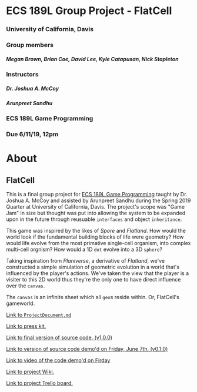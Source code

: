 # ECS 189L Group Project - FlatCell 
### University of California, Davis
### Group members 
##### Megan Brown, Brian Coe, David Lee, Kyle Catapusan, Nick Stapleton
### Instructors 
##### Dr. Joshua A. McCoy
##### Arunpreet Sandhu
### ECS 189L Game Programming
### Due 6/11/19, 12pm

# About
## FlatCell
This is a final group project for [ECS 189L Game Programming](https://github.com/dr-jam/ECS189L/) taught by Dr. Joshua A. McCoy and
assisted by Arunpreet Sandhu during the Spring 2019 Quarter at University of California, Davis. The project's scope was "Game Jam" 
in size but thought was put into allowing the system to be expanded upon in the future through reusuable `interfaces` and
object `inheritance`. 

This game was inspired by the likes of *Spore* and *Flatland*. How would the world look if the fundamental building blocks of life were
geometry? How would life evolve from the most primative single-cell organism, into complex multi-cell orgnism? How would a 1D `dot`
evolve into a 3D `sphere`?

Taking inspiration from *Planiverse*, a derivative of *Flatland*, we've constructed a simple simulation of geometric evolution in 
a world that's influenced by the player's actions. We've taken the view that the player is a visiter to this 2D world thus they're
the only one to have direct influence over the `canvas`.

The `canvas` is an infinite sheet which all `geo`s reside within. Or, FlatCell's gameworld.

[Link to `ProjectDocument.md`](https://github.com/nhstaple/FlatCell/blob/master/ProjectDocument.md)

[Link to press kit.](https://nhstaple.github.io/FlatCell/)

[Link to final version of source code. (v1.0.0)](https://github.com/nhstaple/FlatCell/releases/tag/v1.0.0)

[Link to version of source code demo'd on Friday, June 7th. (v0.1.0)](https://github.com/nhstaple/FlatCell/releases/tag/v0.1.0)

[Link to video of the code demo'd on Firday](https://youtu.be/XjD1UQBSkIQ)

[Link to project Wiki.](https://github.com/nhstaple/FlatCell/wiki)

[Link to project Trello board.](https://github.com/nhstaple/FlatCell/projects/1)
